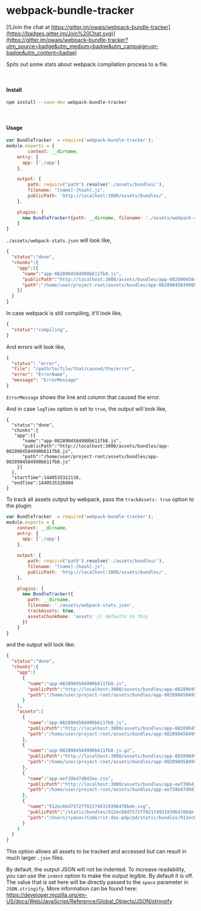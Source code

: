 # webpack-bundle-tracker

[![Join the chat at https://gitter.im/owais/webpack-bundle-tracker](https://badges.gitter.im/Join%20Chat.svg)](https://gitter.im/owais/webpack-bundle-tracker?utm_source=badge&utm_medium=badge&utm_campaign=pr-badge&utm_content=badge)


Spits out some stats about webpack compilation process to a file.

<br>

#### Install

```bash
npm install --save-dev webpack-bundle-tracker
```

<br>

#### Usage
```javascript
var BundleTracker  = require('webpack-bundle-tracker');
module.exports = {
        context: __dirname,
    entry: {
      app: ['./app']
    },

    output: {
        path: require("path").resolve('./assets/bundles/'),
        filename: "[name]-[hash].js",
        publicPath: 'http://localhost:3000/assets/bundles/',
    },

    plugins: [
      new BundleTracker({path: __dirname, filename: './assets/webpack-stats.json'})
    ]
}
```

`./assets/webpack-stats.json` will look like,

```json
{
  "status":"done",
  "chunks":{
    "app":[{
      "name":"app-0828904584990b611fb8.js",
      "publicPath":"http://localhost:3000/assets/bundles/app-0828904584990b611fb8.js",
      "path":"/home/user/project-root/assets/bundles/app-0828904584990b611fb8.js"
    }]
  }
}
```

In case webpack is still compiling, it'll look like,


```json
{
  "status":"compiling",
}
```



And errors will look like,
```json
{
  "status": "error",
  "file": "/path/to/file/that/caused/the/error",
  "error": "ErrorName",
  "message": "ErrorMessage"
}
```

`ErrorMessage` shows the line and column that caused the error.



And in case `logTime` option is set to `true`, the output will look like,
```
{
  "status":"done",
  "chunks":{
   "app":[{
      "name":"app-0828904584990b611fb8.js",
      "publicPath":"http://localhost:3000/assets/bundles/app-0828904584990b611fb8.js",
      "path":"/home/user/project-root/assets/bundles/app-0828904584990b611fb8.js"
    }]
  },
  "startTime":1440535322138,
  "endTime":1440535326804
}
```

To track all assets output by webpack, pass the `trackAssets: true` option to the plugin:

```javascript
var BundleTracker  = require('webpack-bundle-tracker');
module.exports = {
    context: __dirname,
    entry: {
      app: ['./app']
    },

    output: {
        path: require("path").resolve('./assets/bundles/'),
        filename: "[name]-[hash].js",
        publicPath: 'http://localhost:3000/assets/bundles/',
    },

    plugins: [
      new BundleTracker({
        path: __dirname,
        filename: './assets/webpack-stats.json',
        trackAssets: true,
        assetsChunkName: 'assets' // defaults to this
      })
    ]
}
```

and the output will look like:

```json
{
  "status":"done",
  "chunks":{
    "app":[
      {
        "name":"app-0828904584990b611fb8.js",
        "publicPath":"http://localhost:3000/assets/bundles/app-0828904584990b611fb8.js",
        "path":"/home/user/project-root/assets/bundles/app-0828904584990b611fb8.js"
      }
    ],
    "assets":[
      {
        "name":"app-0828904584990b611fb8.js",
        "publicPath":"http://localhost:3000/assets/bundles/app-0828904584990b611fb8.js",
        "path":"/home/user/project-root/assets/bundles/app-0828904584990b611fb8.js"
      },
      {
        "name":"app-0828904584990b611fb8.js.gz",
        "publicPath":"http://localhost:3000/assets/bundles/app-0828904584990b611fb8.js.gz",
        "path":"/home/user/project-root/assets/bundles/app-0828904584990b611fb8.js.gz"
      },
      {
        "name":"app-eef39b47d0d3ee.css",
        "publicPath":"http://localhost:3000/assets/bundles/app-eef39b47d0d3ee.css",
        "path":"/home/user/project-root/assets/bundles/app-eef39b47d0d3ee.css"
      },
      {
        "name":"912ec66d7572ff821749319396470bde.svg",
        "publicPath":"/static/bundles/912ec66d7572ff821749319396470bde.svg",
        "path":"/Users/ryanar/Code/rit-das-pdp/pd/static/bundles/912ec66d7572ff821749319396470bde.svg"
      }
    ]
  }
}
```

This option allows all assets to be tracked and accessed but can result in much larger `.json` files.

By default, the output JSON will not be indented. To increase readability, you can use the `indent`
option to make the output legible. By default it is off. The value that is set here will be directly
passed to the `space` parameter in `JSON.stringify`. More information can be found here:
https://developer.mozilla.org/en-US/docs/Web/JavaScript/Reference/Global_Objects/JSON/stringify
